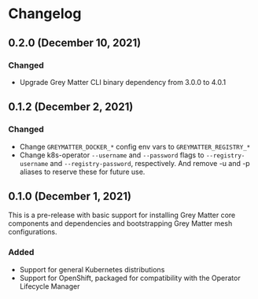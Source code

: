 # Changelog

## 0.2.0 (December 10, 2021)

### Changed

- Upgrade Grey Matter CLI binary dependency from 3.0.0 to 4.0.1

## 0.1.2 (December 2, 2021)

### Changed

- Change `GREYMATTER_DOCKER_*` config env vars to `GREYMATTER_REGISTRY_*`
- Change k8s-operator `--username` and `--password` flags to `--registry-username`
  and `--registry-password`, respectively. And remove -u and -p aliases to
  reserve these for future use.

## 0.1.0 (December 1, 2021)

This is a pre-release with basic support for installing Grey Matter core 
components and dependencies and bootstrapping Grey Matter mesh configurations.

### Added

- Support for general Kubernetes distributions
- Support for OpenShift, packaged for compatibility with the Operator Lifecycle Manager
